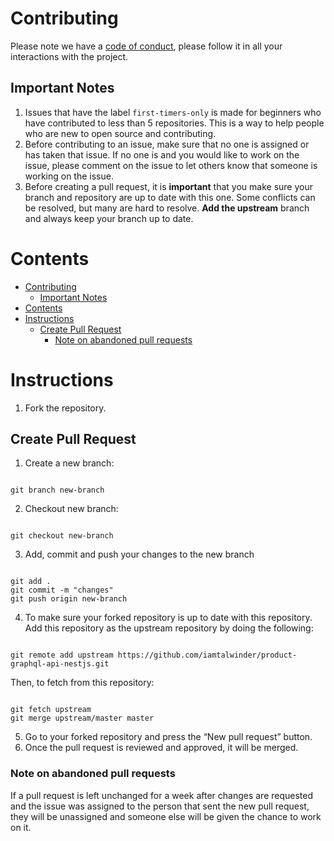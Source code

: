 # Contributing

Please note we have a [code of conduct](CODE_OF_CONDUCT.md), please follow it in all your interactions with the project.

## Important Notes

1. Issues that have the label `first-timers-only` is made for beginners who have contributed to less than 5 repositories. This is a way to help people who are new to open source and contributing.
2. Before contributing to an issue, make sure that no one is assigned or has taken that issue. If no one is and you would like to work on the issue, please comment on the issue to let others know that someone is working on the issue.
3. Before creating a pull request, it is **important** that you make sure your branch and repository are up to date with this one. Some conflicts can be resolved, but many are hard to resolve. **Add the upstream** branch and always keep your branch up to date.

# Contents

- [Contributing](#contributing)
  - [Important Notes](#important-notes)
- [Contents](#contents)
- [Instructions](#instructions)
  - [Create Pull Request](#create-pull-request)
    - [Note on abandoned pull requests](#note-on-abandoned-pull-requests)

# Instructions

1. Fork the repository.

## Create Pull Request

1. Create a new branch:

```

git branch new-branch

```

2. Checkout new branch:

```

git checkout new-branch

```

3. Add, commit and push your changes to the new branch

```

git add .
git commit -m "changes"
git push origin new-branch

```

4. To make sure your forked repository is up to date with this repository. Add this repository as the upstream repository by doing the following:

```

git remote add upstream https://github.com/iamtalwinder/product-graphql-api-nestjs.git

```

Then, to fetch from this repository:

```

git fetch upstream
git merge upstream/master master

```

5. Go to your forked repository and press the “New pull request” button.
6. Once the pull request is reviewed and approved, it will be merged.

### Note on abandoned pull requests

If a pull request is left unchanged for a week after changes are requested and the issue was assigned to the person that sent the new pull request, they will be unassigned and someone else will be given the chance to work on it.
